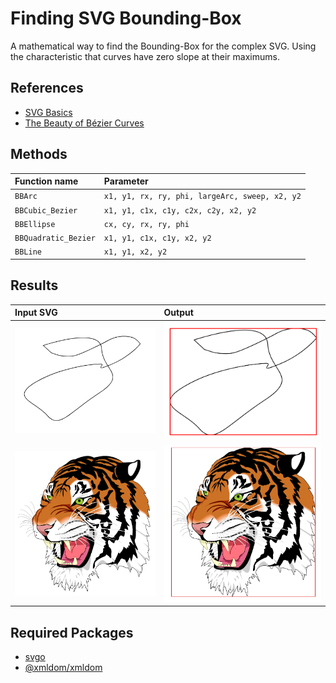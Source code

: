 
# Finding SVG Bounding-Box

A mathematical way to find the Bounding-Box for the complex SVG. Using the characteristic that curves have zero slope at their maximums.

## References

 - [SVG Basics](https://jenkov.com/tutorials/svg/index.html)
 - [The Beauty of Bézier Curves](https://youtu.be/aVwxzDHniEw)


## Methods


| Function name | Parameter |
| :-------- | :------- |
| `BBArc` | `x1, y1, rx, ry, phi, largeArc, sweep, x2, y2` |
| `BBCubic_Bezier` | `x1, y1, c1x, c1y, c2x, c2y, x2, y2` |
| `BBEllipse` | `cx, cy, rx, ry, phi` |
| `BBQuadratic_Bezier` | `x1, y1, c1x, c1y, x2, y2` |
| `BBLine` | `x1, y1, x2, y2` |





## Results

| Input SVG | Output  |
| :-------- | :------- |
| ![App Screenshot](https://github.com/shirbhate2002/svg-bounding-box/blob/master/ss/ss1.png)| ![App Screenshot](https://github.com/shirbhate2002/svg-bounding-box/blob/master/ss/ss_r1.png)|
| ![App Screenshot](https://github.com/shirbhate2002/svg-bounding-box/blob/master/ss/ss2.png)| ![App Screenshot](https://github.com/shirbhate2002/svg-bounding-box/blob/master/ss/ss_r2.png)|




## Required Packages


- [svgo](https://www.npmjs.com/package/@xmldom/xmldom)
- [@xmldom/xmldom](https://github.com/svg/svgo)


